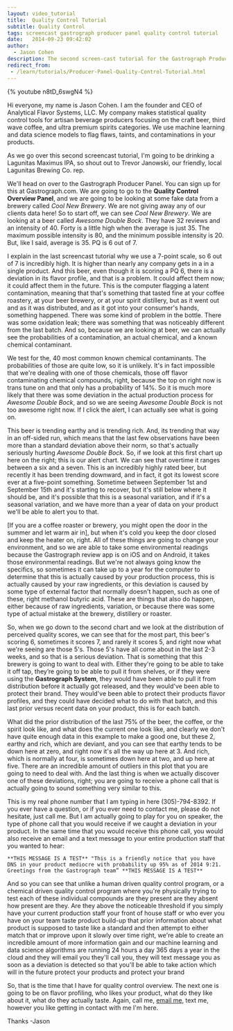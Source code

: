 ```yaml
---
layout: video_tutorial
title:  Quality Control Tutorial
subtitle: Quality Control
tags: screencast gastrograph producer panel quality control tutorial
date:   2014-09-23 09:42:02
author:
  - Jason Cohen
description: The second screen-cast tutorial for the Gastrograph Producer Panel. This one is on Quality Control!
redirect_from:
 - /learn/tutorials/Producer-Panel-Quality-Control-Tutorial.html
---
```

{% youtube n8tD_6swgN4 %}

Hi everyone, my name is Jason Cohen.  I am the founder and CEO of Analytical Flavor Systems, LLC.  My company makes statistical quality control tools for artisan beverage producers focusing on the craft beer, third wave coffee, and ultra premium spirits categories.  We use machine learning and data science models to flag flaws, taints, and contaminations in your products.

As we go over this second screencast tutorial, I'm going to be drinking a Lagunitas Maximus IPA, so shout out to Trevor Janowski, our friendly, local Lagunitas Brewing Co. rep.

We'll head on over to the Gastrograph Producer Panel.  You can sign up for this at Gastrograph.com.  We are going to go to the **Quality Control Overview Panel**, and we are going to be looking at some fake data from a brewery called *Cool New Brewery*.  We are not giving away any of our clients data here!  So to start off, we can see *Cool New Brewery*.  We are looking at a beer called *Awesome Double Bock*.  They have 32 reviews and an intensity of 40.  Forty is a little high when the average is just 35.  The maximum possible intensity is 80, and the minimum possible intensity is 20.  But, like I said, average is 35.  PQ is 6 out of 7.

I explain in the last screencast tutorial why we use a 7-point scale, so 6 out of 7 is incredibly high.  It is higher than nearly any company gets in a in a single product.  And this beer, even though it is scoring a PQ 6, there is a deviation in its flavor profile, and that is a problem.  It could affect them now; it could affect them in the future.  This is the computer flagging a latent contamination, meaning that that's something that tasted fine at your coffee roastery, at your beer brewery, or at your spirit distillery, but as it went out and as it was distributed, and as it got into your consumer's hands, something happened.  There was some kind of problem in the bottle.  There was some oxidation leak; there was something that was noticeably different from the last batch.  And so, because we are looking at beer, we can actually see the probabilities of a contamination, an actual chemical, and a known chemical contaminant.

We test for the, 40 most common known chemical contaminants.  The probabilities of those are quite low, so it is unlikely.  It's in fact impossible that we're dealing with one of those chemicals, those off flavor contaminating chemical compounds, right, because the top on right now is trans tune on and that only has a probability of 14%.  So it is much more likely that there was some deviation in the actual production process for *Awesome Double Bock*, and so we are seeing *Awesome Double Bock* is not too awesome right now.  If I click the alert, I can actually see what is going on.

This beer is trending earthy and is trending rich.  And, its trending that way in an off-sided run, which means that the last few observations have been more than a standard deviation above their norm, so that's actually seriously hurting *Awesome Double Bock*.  So, if we look at this first chart up here on the right; this is our alert chart.  We can see that overtime it ranges between a six and a seven.  This is an incredibly highly rated beer, but recently it has been trending downward, and in fact, it got its lowest score ever at a five-point something.  Sometime between September 1st and September 15th and it's starting to recover, but it's still below where it should be, and it's possible that this is a seasonal variation, and if it's a seasonal variation, and we have more than a year of data on your product we'll be able to alert you to that.

[If you are a coffee roaster or brewery, you might open the door in the summer and let warm air in], but when it's cold you keep the door closed and keep the heater on, right.  All of these things are going to change your environment, and so we are able to take some environmental readings because the Gastrograph review app is on iOS and on Android, it takes those environmental readings.  But we're not always going know the specifics, so sometimes it can take up to a year for the computer to determine that this is actually caused by your production process, this is actually caused by your raw ingredients, or this deviation is caused by some type of external factor that normally doesn't happen, such as one of these, right methanol butyric acid.  These are things that also do happen, either because of raw ingredients, variation, or because there was some type of actual mistake at the brewery, distillery or roaster.

So, when we go down to the second chart and we look at the distribution of perceived quality scores, we can see that for the most part, this beer's scoring 6, sometimes it scores 7, and rarely it scores 5, and right now what we're seeing are those 5's.  Those 5's have all come about in the last 2-3 weeks, and so that is a serious deviation.  That is something that this brewery is going to want to deal with.  Either they're going to be able to take it off tap, they’re going to be able to pull it from shelves, or if they were using the **Gastrograph System**, they would have been able to pull it from distribution before it actually got released, and they would've been able to protect their brand.  They would've been able to protect their products flavor profiles, and they could have decided what to do with that batch, and this last prior versus recent data on your product, this is for each batch.

What did the prior distribution of the last 75% of the beer, the coffee, or the spirit look like, and what does the current one look like, and clearly we don't have quite enough data in this example to make a good one, but these 2, earthy and rich, which are deviant, and you can see that earthy tends to be down here at zero, and right now it's all the way up here at 3.  And rich, which is normally at four, is sometimes down here at two, and up here at five.  There are an incredible amount of outliers in this plot that you are going to need to deal with.  And the last thing is when we actually discover one of these deviations, right; you are going to receive a phone call that is actually going to sound something very similar to this.

This is my real phone number that I am typing in here (305)-794-8392.  If you ever have a question, or if you ever need to contact me, please do not hesitate, just call me.  But I am actually going to play for you on speaker, the type of phone call that you would receive if we caught a deviation in your product.  In the same time that you would receive this phone call, you would also receive an email and a text message to your entire production staff that you wanted to hear:

`**THIS MESSAGE IS A TEST**
"This is a friendly notice that you have DNS in your product mediocre with probability up 95% as of 2014 9:21.  Greetings from the Gastrograph team”
**THIS MESSAGE IS A TEST**`

And so you can see that unlike a human driven quality control program, or a chemical driven quality control program where you're physically trying to test each of these individual compounds are they present are they absent how present are they.  Are they above the noticeable threshold if you simply have your current production staff your front of house staff or who ever you have on your team taste product build-up that prior information about what product is supposed to taste like a standard and then attempt to either match that or improve upon it slowly over time right, we're able to create an incredible amount of more information gain and our machine learning and data science algorithms are running 24 hours a day 365 days a year in the cloud and they will email you they'll call you, they will text message you as soon as a deviation is detected so that you'll be able to take action which will in the future protect your products and protect your brand

So, that is the time that I have for quality control overview.  The next one is going to be on flavor profiling, who likes your product, what do they like about it, what do they actually taste.  Again, call me, [email me][email], text me, however you like getting in contact with me I'm here.

Thanks -Jason

[email]: mailto:JasonCEO@gastrograph.com
